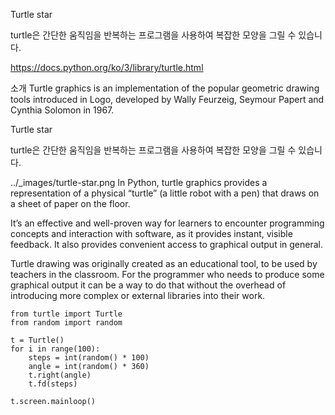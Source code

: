 Turtle star

turtle은 간단한 움직임을 반복하는 프로그램을 사용하여 복잡한 모양을 그릴 수 있습니다.


https://docs.python.org/ko/3/library/turtle.html



소개
Turtle graphics is an implementation of the popular geometric drawing tools introduced in Logo, developed by Wally Feurzeig, Seymour Papert and Cynthia Solomon in 1967.

Turtle star

turtle은 간단한 움직임을 반복하는 프로그램을 사용하여 복잡한 모양을 그릴 수 있습니다.

../_images/turtle-star.png
In Python, turtle graphics provides a representation of a physical “turtle” (a little robot with a pen) that draws on a sheet of paper on the floor.

It’s an effective and well-proven way for learners to encounter programming concepts and interaction with software, as it provides instant, visible feedback. It also provides convenient access to graphical output in general.

Turtle drawing was originally created as an educational tool, to be used by teachers in the classroom. For the programmer who needs to produce some graphical output it can be a way to do that without the overhead of introducing more complex or external libraries into their work.


    from turtle import Turtle
    from random import random
    
    t = Turtle()
    for i in range(100):
        steps = int(random() * 100)
        angle = int(random() * 360)
        t.right(angle)
        t.fd(steps)
    
    t.screen.mainloop()
